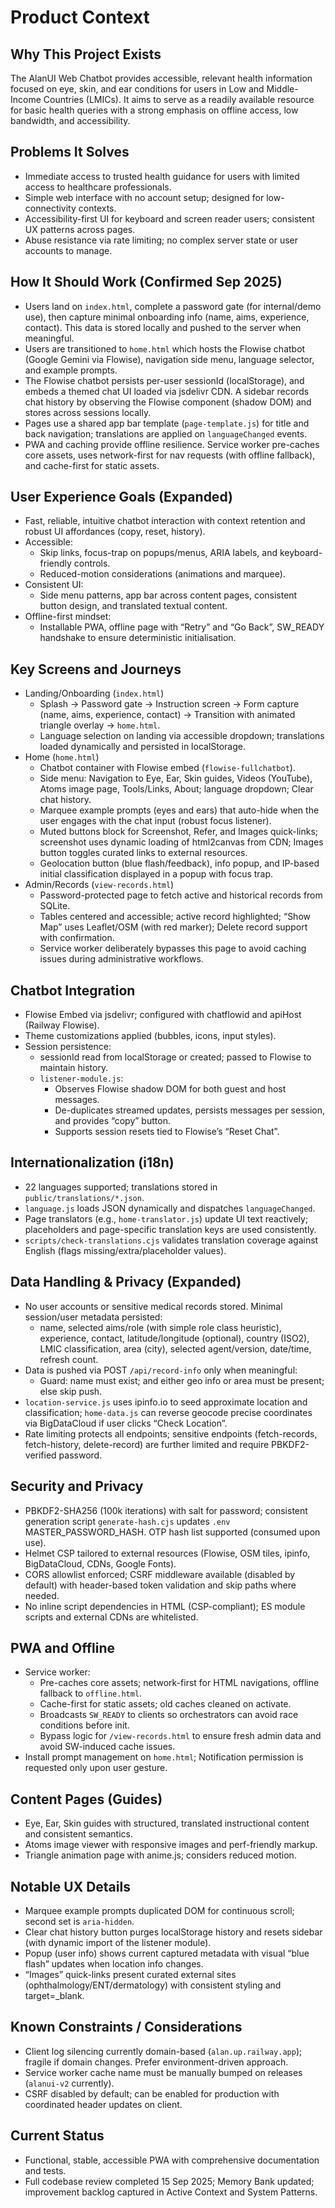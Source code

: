 <!-- Alan UI - productContext.md | Updated 15th September 2025, Cline -->

# Product Context

## Why This Project Exists
The AlanUI Web Chatbot provides accessible, relevant health information focused on eye, skin, and ear conditions for users in Low and Middle-Income Countries (LMICs). It aims to serve as a readily available resource for basic health queries with a strong emphasis on offline access, low bandwidth, and accessibility.

## Problems It Solves
- Immediate access to trusted health guidance for users with limited access to healthcare professionals.
- Simple web interface with no account setup; designed for low-connectivity contexts.
- Accessibility-first UI for keyboard and screen reader users; consistent UX patterns across pages.
- Abuse resistance via rate limiting; no complex server state or user accounts to manage.

## How It Should Work (Confirmed Sep 2025)
- Users land on `index.html`, complete a password gate (for internal/demo use), then capture minimal onboarding info (name, aims, experience, contact). This data is stored locally and pushed to the server when meaningful.
- Users are transitioned to `home.html` which hosts the Flowise chatbot (Google Gemini via Flowise), navigation side menu, language selector, and example prompts.
- The Flowise chatbot persists per-user sessionId (localStorage), and embeds a themed chat UI loaded via jsdelivr CDN. A sidebar records chat history by observing the Flowise component (shadow DOM) and stores across sessions locally.
- Pages use a shared app bar template (`page-template.js`) for title and back navigation; translations are applied on `languageChanged` events.
- PWA and caching provide offline resilience. Service worker pre-caches core assets, uses network-first for nav requests (with offline fallback), and cache-first for static assets.

## User Experience Goals (Expanded)
- Fast, reliable, intuitive chatbot interaction with context retention and robust UI affordances (copy, reset, history).
- Accessible: 
  - Skip links, focus-trap on popups/menus, ARIA labels, and keyboard-friendly controls.
  - Reduced-motion considerations (animations and marquee).
- Consistent UI:
  - Side menu patterns, app bar across content pages, consistent button design, and translated textual content.
- Offline-first mindset:
  - Installable PWA, offline page with “Retry” and “Go Back”, SW_READY handshake to ensure deterministic initialisation.

## Key Screens and Journeys
- Landing/Onboarding (`index.html`)
  - Splash -> Password gate -> Instruction screen -> Form capture (name, aims, experience, contact) -> Transition with animated triangle overlay -> `home.html`.
  - Language selection on landing via accessible dropdown; translations loaded dynamically and persisted in localStorage.
- Home (`home.html`)
  - Chatbot container with Flowise embed (`flowise-fullchatbot`).
  - Side menu: Navigation to Eye, Ear, Skin guides, Videos (YouTube), Atoms image page, Tools/Links, About; language dropdown; Clear chat history.
  - Marquee example prompts (eyes and ears) that auto-hide when the user engages with the chat input (robust focus listener).
  - Muted buttons block for Screenshot, Refer, and Images quick-links; screenshot uses dynamic loading of html2canvas from CDN; Images button toggles curated links to external resources.
  - Geolocation button (blue flash/feedback), info popup, and IP-based initial classification displayed in a popup with focus trap.
- Admin/Records (`view-records.html`)
  - Password-protected page to fetch active and historical records from SQLite.
  - Tables centered and accessible; active record highlighted; “Show Map” uses Leaflet/OSM (with red marker); Delete record support with confirmation.
  - Service worker deliberately bypasses this page to avoid caching issues during administrative workflows.

## Chatbot Integration
- Flowise Embed via jsdelivr; configured with chatflowid and apiHost (Railway Flowise).
- Theme customizations applied (bubbles, icons, input styles).
- Session persistence:
  - sessionId read from localStorage or created; passed to Flowise to maintain history.
  - `listener-module.js`:
    - Observes Flowise shadow DOM for both guest and host messages.
    - De-duplicates streamed updates, persists messages per session, and provides “copy” button.
    - Supports session resets tied to Flowise’s “Reset Chat”.

## Internationalization (i18n)
- 22 languages supported; translations stored in `public/translations/*.json`.
- `language.js` loads JSON dynamically and dispatches `languageChanged`.
- Page translators (e.g., `home-translator.js`) update UI text reactively; placeholders and page-specific translation keys are used consistently.
- `scripts/check-translations.cjs` validates translation coverage against English (flags missing/extra/placeholder values).

## Data Handling & Privacy (Expanded)
- No user accounts or sensitive medical records stored. Minimal session/user metadata persisted:
  - name, selected aims/role (with simple role class heuristic), experience, contact, latitude/longitude (optional), country (ISO2), LMIC classification, area (city), selected agent/version, date/time, refresh count.
- Data is pushed via POST `/api/record-info` only when meaningful:
  - Guard: name must exist; and either geo info or area must be present; else skip push.
- `location-service.js` uses ipinfo.io to seed approximate location and classification; `home-data.js` can reverse geocode precise coordinates via BigDataCloud if user clicks “Check Location”.
- Rate limiting protects all endpoints; sensitive endpoints (fetch-records, fetch-history, delete-record) are further limited and require PBKDF2-verified password.

## Security and Privacy
- PBKDF2-SHA256 (100k iterations) with salt for password; consistent generation script `generate-hash.cjs` updates `.env` MASTER_PASSWORD_HASH. OTP hash list supported (consumed upon use).
- Helmet CSP tailored to external resources (Flowise, OSM tiles, ipinfo, BigDataCloud, CDNs, Google Fonts).
- CORS allowlist enforced; CSRF middleware available (disabled by default) with header-based token validation and skip paths where needed.
- No inline script dependencies in HTML (CSP-compliant); ES module scripts and external CDNs are whitelisted.

## PWA and Offline
- Service worker:
  - Pre-caches core assets; network-first for HTML navigations, offline fallback to `offline.html`.
  - Cache-first for static assets; old caches cleaned on activate.
  - Broadcasts `SW_READY` to clients so orchestrators can avoid race conditions before init.
  - Bypass logic for `/view-records.html` to ensure fresh admin data and avoid SW-induced cache issues.
- Install prompt management on `home.html`; Notification permission is requested only upon user gesture.

## Content Pages (Guides)
- Eye, Ear, Skin guides with structured, translated instructional content and consistent semantics.
- Atoms image viewer with responsive images and perf-friendly markup.
- Triangle animation page with anime.js; considers reduced motion.

## Notable UX Details
- Marquee example prompts duplicated DOM for continuous scroll; second set is `aria-hidden`.
- Clear chat history button purges localStorage history and resets sidebar (with dynamic import of the listener module).
- Popup (user info) shows current captured metadata with visual “blue flash” updates when location info changes.
- “Images” quick-links present curated external sites (ophthalmology/ENT/dermatology) with consistent styling and target=_blank.

## Known Constraints / Considerations
- Client log silencing currently domain-based (`alan.up.railway.app`); fragile if domain changes. Prefer environment-driven approach.
- Service worker cache name must be manually bumped on releases (`alanui-v2` currently).
- CSRF disabled by default; can be enabled for production with coordinated header updates on client.

## Current Status
- Functional, stable, accessible PWA with comprehensive documentation and tests.
- Full codebase review completed 15 Sep 2025; Memory Bank updated; improvement backlog captured in Active Context and System Patterns.
